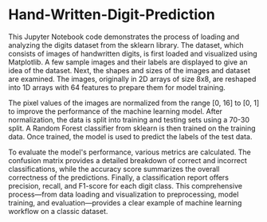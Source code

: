 # Hand-Written-Digit-Prediction

This Jupyter Notebook code demonstrates the process of loading and analyzing the digits dataset from the sklearn library. The dataset, which consists of images of handwritten digits, is first loaded and visualized using Matplotlib. A few sample images and their labels are displayed to give an idea of the dataset. Next, the shapes and sizes of the images and dataset are examined. The images, originally in 2D arrays of size 8x8, are reshaped into 1D arrays with 64 features to prepare them for model training.

The pixel values of the images are normalized from the range [0, 16] to [0, 1] to improve the performance of the machine learning model. After normalization, the data is split into training and testing sets using a 70-30 split. A Random Forest classifier from sklearn is then trained on the training data. Once trained, the model is used to predict the labels of the test data.

To evaluate the model's performance, various metrics are calculated. The confusion matrix provides a detailed breakdown of correct and incorrect classifications, while the accuracy score summarizes the overall correctness of the predictions. Finally, a classification report offers precision, recall, and F1-score for each digit class. This comprehensive process—from data loading and visualization to preprocessing, model training, and evaluation—provides a clear example of machine learning workflow on a classic dataset.
